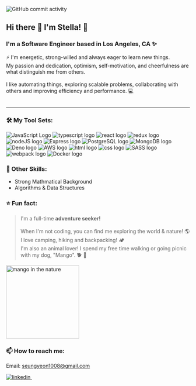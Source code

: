 
![GitHub commit activity](https://img.shields.io/github/commit-activity/m/StellaBaek/StellaBaek?color=%23ffc1bf&logo=Github&style=flat-square)

## Hi there 👋 I'm Stella! 🤍 

### I'm a Software Engineer based in Los Angeles, CA ✨ 

⚡️ I'm energetic, strong-willed and always eager to learn new things. <br>
My passion and dedication, optimism, self-motivation, and cheerfulness are what distinguish me from others. <br><br>
I like automating things, exploring scalable problems, collaborating with others and improving efficiency and performance. 💻<br><br>

____

### 🛠 My Tool Sets:  

<p float="left">
<img src="https://img.shields.io/badge/javascript-%23323330.svg?style=for-the-badge&logo=javascript&logoColor=%23F7DF1E" alt="JavaScript Logo" style="display: inline-block"> 
<img src="https://img.shields.io/badge/typescript-%23007ACC.svg?style=for-the-badge&logo=typescript&logoColor=white" alt="typescript logo" style="display: inline-block"> 
<img src="https://img.shields.io/badge/react-%2320232a.svg?style=for-the-badge&logo=react&logoColor=%2361DAFB" alt="react logo"  style="display: inline-block">
<img src="https://img.shields.io/badge/redux-%23593d88.svg?style=for-the-badge&logo=redux&logoColor=white" alt="redux logo"  style="display: inline-block"> 
<img src="https://img.shields.io/badge/node.js-6DA55F?style=for-the-badge&logo=node.js&logoColor=white" alt="nodeJS logo"  style="display: inline-block">
<img src="https://img.shields.io/badge/Express.js-000000?style=for-the-badge&logo=express&logoColor=white" alt="Express logo"  style="display: inline-block">
<img src="https://img.shields.io/badge/PostgreSQL-316192?style=for-the-badge&logo=postgresql&logoColor=white" alt="PostgreSQL logo"  style="display: inline-block">
<img src="https://img.shields.io/badge/MongoDB-4EA94B?style=for-the-badge&logo=mongodb&logoColor=white" alt="MongoDB logo"  style="display: inline-block">
<img src="https://img.shields.io/badge/Deno-white?style=for-the-badge&logo=deno&logoColor=464647" alt="Deno logo"  style="display: inline-block"> 
<img src="https://img.shields.io/badge/Amazon_AWS-FF9900?style=for-the-badge&logo=amazonaws&logoColor=white" alt="AWS logo"  style="display: inline-block">
<img src="https://img.shields.io/badge/html5-%23E34F26.svg?style=for-the-badge&logo=html5&logoColor=white" alt="html logo"  style="display: inline-block">
<img src="https://img.shields.io/badge/css3-%231572B6.svg?style=for-the-badge&logo=css3&logoColor=white" alt="css logo"  style="display: inline-block">
<img src="https://img.shields.io/badge/SASS-hotpink.svg?style=for-the-badge&logo=SASS&logoColor=white" alt="SASS logo"  style="display: inline-block">
<img src="https://img.shields.io/badge/webpack-%238DD6F9.svg?style=for-the-badge&logo=webpack&logoColor=black" alt="webpack logo"  style="display: inline-block">
<img src="https://img.shields.io/badge/Docker-2CA5E0?style=for-the-badge&logo=docker&logoColor=white  " alt="Docker logo"  style="display: inline-block">  

</p>

### 💪 Other Skills: 
* Strong Mathmatical Background <br>
* Algorithms & Data Structures 


### ⭐️ Fun fact: 
> I'm a full-time <b>adventure seeker!</b> <br><br>
When I'm not coding, you can find me exploring the world & nature! 🌎 I love camping, hiking and backpacking! 🏕 <br>
I'm also an animal lover! I spend my free time walking or going picnic with my dog, "Mango". 🐕 🐾
<img src="https://user-images.githubusercontent.com/110431718/193717160-76ea6c8a-5534-4519-8e25-c34b083159e2.png" alt="mango in the nature" width="200">

### 📫 How to reach me: 
Email: seungyeon1008@gmail.com <br>
<p>
  <a href="www.linkedin.com/in/stellabaek" rel="stella's linkedin">
    <img src="https://img.shields.io/badge/LinkedIn-0077B5?style=for-the-badge&logo=linkedin&logoColor=white" alt="linkedin"> 
  </a> &nbsp; 
</p>




<!--
**StellaBaek/StellaBaek** is a ✨ _special_ ✨ repository because its `README.md` (this file) appears on your GitHub profile.

Here are some ideas to get you started:

- 🔭 I’m currently working on ...
- 🌱 I’m currently learning ...
- 👯 I’m looking to collaborate on ...
- 🤔 I’m looking for help with ...
- 💬 Ask me about ...
- 📫 How to reach me: ...
- 😄 Pronouns: ...
- ⚡ Fun fact: ...
-->
